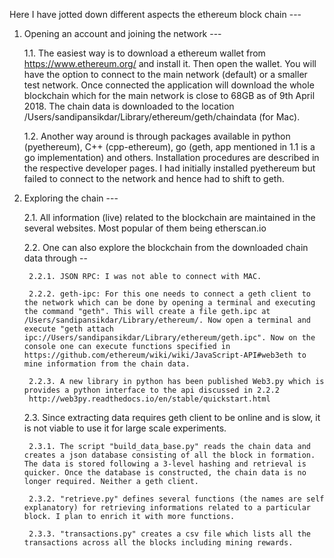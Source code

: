 Here I have jotted down different aspects the ethereum block chain ---


1. Opening an account and joining the network ---

	1.1. The easiest way is to download a ethereum wallet from https://www.ethereum.org/ and install it. Then open the wallet. You will have the option to connect to the main network (default) or a smaller test network. Once connected the application will download the whole blockchain which for the main network is close to 68GB  as of 9th April 2018. The chain data is downloaded to the location /Users/sandipansikdar/Library/ethereum/geth/chaindata (for Mac).

	1.2. Another way around is through packages available in python (pyethereum), C++ (cpp-ethereum), go (geth, app mentioned in 1.1 is a go implementation) and others. Installation procedures are described in the respective developer pages. I had initially installed pyethereum but failed to connect to the network and hence had to shift to geth.


2. Exploring the chain ---

	2.1. All information (live) related to the blockchain are maintained in the several websites. Most popular of them being etherscan.io

	2.2. One can also explore the blockchain from the downloaded chain data through --

		2.2.1. JSON RPC: I was not able to connect with MAC.

		2.2.2. geth-ipc: For this one needs to connect a geth client to the network which can be done by opening a terminal and executing the command "geth". This will create a file geth.ipc at /Users/sandipansikdar/Library/ethereum/. Now open a terminal and execute "geth attach ipc://Users/sandipansikdar/Library/ethereum/geth.ipc". Now on the console one can execute functions specified in https://github.com/ethereum/wiki/wiki/JavaScript-API#web3eth to mine information from the chain data.

		2.2.3. A new library in python has been published Web3.py which is provides a python interface to the api discussed in 2.2.2
		http://web3py.readthedocs.io/en/stable/quickstart.html

	2.3. Since extracting data requires geth client to be online and is slow, it is not viable to use it for large scale experiments.

		2.3.1. The script "build_data_base.py" reads the chain data and creates a json database consisting of all the block in formation. The data is stored following a 3-level hashing and retrieval is quicker. Once the database is constructed, the chain data is no longer required. Neither a geth client.

		2.3.2. "retrieve.py" defines several functions (the names are self explanatory) for retrieving informations related to a particular block. I plan to enrich it with more functions.

		2.3.3. "transactions.py" creates a csv file which lists all the transactions across all the blocks including mining rewards.
		 
